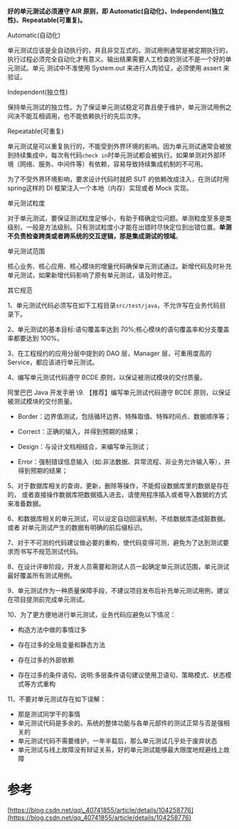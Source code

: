 **好的单元测试必须遵守 AIR 原则，即 Automatic\(自动化\)、Independent\(独立性\)、Repeatable\(可重复\)。**

Automatic\(自动化\)

单元测试应该是全自动执行的，并且非交互式的。测试用例通常是被定期执行的，执行过程必须完全自动化才有意义。输出结果需要人工检查的测试不是一个好的单元测试。单元 测试中不准使用 System.out 来进行人肉验证，必须使用 assert 来验证。

Independent\(独立性\)

保持单元测试的独立性。为了保证单元测试稳定可靠且便于维护，单元测试用例之间决不能互相调用，也不能依赖执行的先后次序。

Repeatable\(可重复\)

单元测试是可以重复执行的，不能受到外界环境的影响。因为单元测试通常会被放到持续集成中，每次有代码`check in`时单元测试都会被执行。如果单测对外部环境（网络、服务、中间件等）有依赖，容易导致持续集成机制的不可用。

为了不受外界环境影响，要求设计代码时就把 SUT 的依赖改成注入，在测试时用 spring这样的 DI 框架注入一个本地（内存）实现或者 Mock 实现。

单元测试粒度

对于单元测试，要保证测试粒度足够小，有助于精确定位问题。单测粒度至多是类级别，一般是方法级别。只有测试粒度小才能在出错时尽快定位到出错位置。**单测不负责检查跨类或者跨系统的交互逻辑，那是集成测试的领域**。

单元测试范围

核心业务、核心应用、核心模块的增量代码确保单元测试通过。新增代码及时补充单元测试，如果新增代码影响了原有单元测试，请及时修正。

其它规范

1、单元测试代码必须写在如下工程目录`src/test/java`，不允许写在业务代码目录下。

2、单元测试的基本目标:语句覆盖率达到 70%;核心模块的语句覆盖率和分支覆盖率都要达到 100%。

3、在工程规约的应用分层中提到的 DAO 层，Manager 层，可重用度高的 Service，都应该进行单元测试。

4、编写单元测试代码遵守 BCDE 原则，以保证被测试模块的交付质量。

阿里巴巴 Java 开发手册 \9. 【推荐】编写单元测试代码遵守 BCDE 原则，以保证被测试模块的交付质量。

* Border：边界值测试，包括循环边界、特殊取值、特殊时间点、数据顺序等；

* Correct：正确的输入，并得到预期的结果；

* Design：与设计文档相结合，来编写单元测试；

* Error：强制错误信息输入（如:非法数据、异常流程、非业务允许输入等），并得到预期的结果；

5、对于数据库相关的查询，更新，删除等操作，不能假设数据库里的数据是存在的， 或者直接操作数据库把数据插入进去，请使用程序插入或者导入数据的方式来准备数据。

6、和数据库相关的单元测试，可以设定自动回滚机制，不给数据库造成脏数据。或者 对单元测试产生的数据有明确的前后缀标识。

7、对于不可测的代码建议做必要的重构，使代码变得可测，避免为了达到测试要求而书写不规范测试代码。

8、在设计评审阶段，开发人员需要和测试人员一起确定单元测试范围，单元测试最好覆盖所有测试用例。

9、单元测试作为一种质量保障手段，不建议项目发布后补充单元测试用例，建议在项目提测前完成单元测试。

10、为了更方便地进行单元测试，业务代码应避免以下情况：

* 构造方法中做的事情过多

* 存在过多的全局变量和静态方法

* 存在过多的外部依赖

* 存在过多的条件语句。说明:多层条件语句建议使用卫语句、策略模式、状态模式等方式重构

11、不要对单元测试存在如下误解：

* 那是测试同学干的事情
* 单元测试代码是多余的。系统的整体功能与各单元部件的测试正常与否是强相关的
* 单元测试代码不需要维护，一年半载后，那么单元测试几乎处于废弃状态
* 单元测试与线上故障没有辩证关系，好的单元测试能够最大限度地规避线上故障

# 参考

[https://blog.csdn.net/qq\_40741855/article/details/104258776](https://blog.csdn.net/qq_40741855/article/details/104258776)

